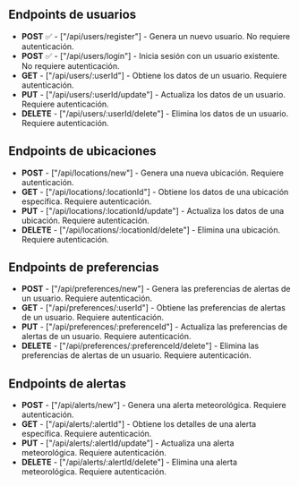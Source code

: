 ## Endpoints de usuarios

-   **POST** ✅ - ["/api/users/register"] - Genera un nuevo usuario. No requiere autenticación.
-   **POST** ✅ - ["/api/users/login"] - Inicia sesión con un usuario existente. No requiere autenticación.
-   **GET** - ["/api/users/:userId"] - Obtiene los datos de un usuario. Requiere autenticación.
-   **PUT** - ["/api/users/:userId/update"] - Actualiza los datos de un usuario. Requiere autenticación.
-   **DELETE** - ["/api/users/:userId/delete"] - Elimina los datos de un usuario. Requiere autenticación.

## Endpoints de ubicaciones

-   **POST** - ["/api/locations/new"] - Genera una nueva ubicación. Requiere autenticación.
-   **GET** - ["/api/locations/:locationId"] - Obtiene los datos de una ubicación específica. Requiere autenticación.
-   **PUT** - ["/api/locations/:locationId/update"] - Actualiza los datos de una ubicación. Requiere autenticación.
-   **DELETE** - ["/api/locations/:locationId/delete"] - Elimina una ubicación. Requiere autenticación.

## Endpoints de preferencias

-   **POST** - ["/api/preferences/new"] - Genera las preferencias de alertas de un usuario. Requiere autenticación.
-   **GET** - ["/api/preferences/:userId"] - Obtiene las preferencias de alertas de un usuario. Requiere autenticación.
-   **PUT** - ["/api/preferences/:preferenceId"] - Actualiza las preferencias de alertas de un usuario. Requiere autenticación.
-   **DELETE** - ["/api/preferences/:preferenceId/delete"] - Elimina las preferencias de alertas de un usuario. Requiere autenticación.

## Endpoints de alertas

-   **POST** - ["/api/alerts/new"] - Genera una alerta meteorológica. Requiere autenticación.
-   **GET** - ["/api/alerts/:alertId"] - Obtiene los detalles de una alerta específica. Requiere autenticación.
-   **PUT** - ["/api/alerts/:alertId/update"] - Actualiza una alerta meteorológica. Requiere autenticación.
-   **DELETE** - ["/api/alerts/:alertId/delete"] - Elimina una alerta meteorológica. Requiere autenticación.
